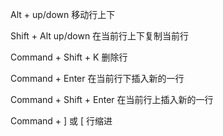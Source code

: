 Alt + up/down 移动行上下

Shift + Alt up/down 在当前行上下复制当前行

Command + Shift + K 删除行

Command + Enter 在当前行下插入新的一行

Command + Shift + Enter 在当前行上插入新的一行

Command + ] 或 [ 行缩进
